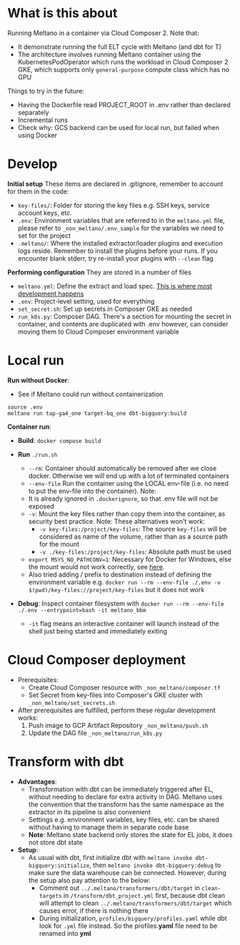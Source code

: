 # What is this about
Running Meltano in a container via Cloud Composer 2. Note that:
- It demonstrate running the full ELT cycle with Meltano (and dbt for T)
- The architecture involves running Meltano container using the KubernetesPodOperator which runs the workload in Cloud Composer 2 GKE, which supports only `general-purpose` compute class which has no GPU

Things to try in the future:
- Having the Dockerfile read PROJECT_ROOT in .env rather than declared separately
- Incremental runs
- Check why: GCS backend can be used for local run, but failed when using Docker

# Develop
**Initial setup**
These items are declared in .gitignore, remember to account for them in the code:
   - `key-files/`: Folder for storing the key files e.g. SSH keys, service account keys, etc.
   - `.env`: Environment variables that are referred to in the `meltano.yml` file, please refer to `_non_meltano/.env_sample` for the variables we need to set for the project
   - `.meltano/`: Where the installed extractor/loader plugins and execution logs reside. Remember to install the plugins before your runs. If you encounter blank stderr, try re-install your plugins with `--clean` flag

**Performing configuration**
They are stored in a number of files
   - `meltano.yml`: Define the extract and load spec. <u>This is where most development happens</u>
   - `.env`: Project-level setting, used for everything
   - `set_secret.sh`: Set up secrets in Composer GKE as needed
   - `run_k8s.py`: Composer DAG. There's a section for mounting the secret in container, and contents are duplicated with .env however, can consider moving them to Cloud Composer environment variable

# Local run
**Run without Docker**: 
- See if Meltano could run without containerization
```
source .env
meltano run tap-ga4_one target-bq_one dbt-bigquery:build
```
**Container run**: 
- **Build**: `docker compose build`
- **Run** `./run.sh`
   - `--rm`: Container should automatically be removed after we close docker. Otherwise we will end up with a lot of terminated containers
   - `--env-file` Run the container using the LOCAL env-file (i.e. no need to put the env-file into the container). Note:
    - It is already ignored in `.dockerignore`, so that .env file will not be exposed
   - `-v`: Mount the key files rather than copy them into the container, as security best practice. Note: These alternatives won't work:
      - `-v key-files:/project/key-files`: The source `key-files` will be considered as name of the volume, rather than as a source path for the mount
      - `-v ./key-files:/project/key-files`: Absolute path must be used
   - `export MSYS_NO_PATHCONV=1`: Necessary for Docker for Windows, else the mount would not work correctly, see [here](https://stackoverflow.com/questions/48427366/docker-build-command-add-c-program-files-git-to-the-path-passed-as-build-argu).
    - Also tried adding / prefix to destination instead of defining the environment variable e.g. `docker run --rm --env-file ./.env -v $(pwd)/key-files://project/key-files` but it does not work

 - **Debug**: Inspect container filesystem with `docker run --rm --env-file ./.env --entrypoint=bash -it meltano_bbm`
   - `-it` flag means an interactive container will launch instead of the shell just being started and immediately exiting

# Cloud Composer deployment
- Prerequisites:
   - Create Cloud Composer resource with `_non_meltano/composer.tf`
   - Set Secret from key-files into Composer's GKE cluster with `_non_meltano/set_secrets.sh`
- After prerequisites are fulfilled, perform these regular development works:
   1. Push image to GCP Artifact Repository `_non_meltano/push.sh`
   2. Update the DAG file `_non_meltano/run_k8s.py`

# Transform with dbt
- **Advantages**:
   - Transformation with dbt can be immediately triggered after EL, without needing to declare for extra activity in DAG. Meltano uses the convention that the transform has the same namespace as the extractor in its pipeline is also convenient
   - Settings e.g. environment variables, key files, etc. can be shared without having to manage them in separate code base
   - **Note**: Meltano state backend only stores the state for EL jobs, it does not store dbt state
- **Setup**: 
   - As usual with dbt, first initialize dbt with `meltano invoke dbt-bigquery:initialize`, then `meltano invoke dbt-bigquery:debug` to make sure the data warehouse can be connected. However, during the setup also pay attention to the below:
      - Comment out `../.meltano/transformers/dbt/target` in `clean-targets` in `/transform/dbt_project.yml` first, because dbt clean will attempt to clean `../.meltano/transformers/dbt/target` which causes error, if there is nothing there
      - During initialization, `profiles/bigquery/profiles.yaml` while dbt look for `.yml` file instead. So the profiles.**yaml** file need to be renamed into **yml**